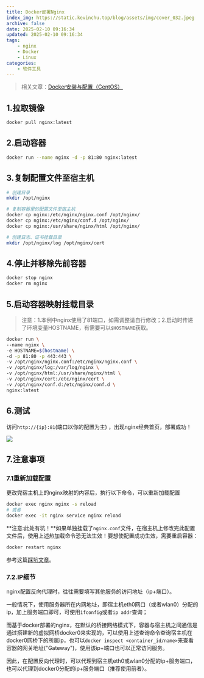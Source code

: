 ```yaml
---
title: Docker部署Nginx
index_img: https://static.kevinchu.top/blog/assets/img/cover_032.jpeg
archive: false
date: 2025-02-10 09:16:34
updated: 2025-02-10 09:16:34
tags:
    - nginx
    - Docker
    - Linux
categories:
    - 软件工具
---
```


>相关文章：[Docker安装与配置（CentOS）](https://blog.kevinchu.top/2021/06/20/docker-install/)


## 1.拉取镜像
```BASH
docker pull nginx:latest
```

## 2.启动容器
```BASH
docker run --name nginx -d -p 81:80 nginx:latest
```

## 3.复制配置文件至宿主机
```BASH
# 创建目录
mkdir /opt/nginx

# 复制容器里的配置文件至宿主机
docker cp nginx:/etc/nginx/nginx.conf /opt/nginx/
docker cp nginx:/etc/nginx/conf.d /opt/nginx/
docker cp nginx:/usr/share/nginx/html /opt/nginx/

# 创建日志、证书挂载目录
mkdir /opt/nginx/log /opt/nginx/cert
```

## 4.停止并移除先前容器
```BASH
docker stop nginx
docker rm nginx
```

## 5.启动容器映射挂载目录
>注意：1.本例中nginx使用了81端口，如需调整请自行修改；2.启动时传递了环境变量HOSTNAME，有需要可以```$HOSTNAME```获取。
```BASH
docker run \
--name nginx \
-e HOSTNAME=$(hostname) \
-d -p 81:80 -p 443:443 \
-v /opt/nginx/nginx.conf:/etc/nginx/nginx.conf \
-v /opt/nginx/log:/var/log/nginx \
-v /opt/nginx/html:/usr/share/nginx/html \
-v /opt/nginx/cert:/etc/nginx/cert \
-v /opt/nginx/conf.d:/etc/nginx/conf.d \
nginx:latest
```

## 6.测试

访问```http://{ip}:81```(端口以你的配置为主) ，出现nginx经典首页，部署成功！

![](https://static.kevinchu.top/blog/public/20250214150528.png)


## 7.注意事项

### 7.1重新加载配置

更改完宿主机上的nginx映射的内容后，执行以下命令，可以重新加载配置

```BASH
docker exec nginx nginx -s reload
# 或者
docker exec -it nginx service nginx reload
```
**注意:此处有坑！**如果单独挂载了```nginx.conf```文件，在宿主机上修改完此配置文件后，使用上述热加载命令恐无法生效！要想使配置成功生效，需要重启容器：
```BASH
docker restart nginx
```
参考这篇[踩坑文章](https://blog.kevinchu.top/2025/02/09/docker-mount-file-cannot-change/)。

### 7.2.IP细节

nginx配置反向代理时，往往需要填写其他服务的访问地址（ip+端口）。

一般情况下，使用服务器所在内网地址，即宿主机eth0网口（或者wlan0）分配的ip，加上服务端口即可，可使用```ifconfig```或者```ip addr```查询；

而基于docker部署的nginx，在默认的桥接网络模式下，容器与宿主机之间通信是通过搭建新的虚拟网桥docker0来实现的，可以使用上述查询命令查询宿主机在docker0网桥下的所属ip，也可以```docker inspect <container_id/name>```来查看容器的网关地址("Gateway")，使用该ip+端口也可以正常访问服务。

因此，在配置反向代理时，可以代理到宿主机eth0或wlan0分配的ip+服务端口，也可以代理到docker0分配的ip+服务端口（推荐使用前者）。

